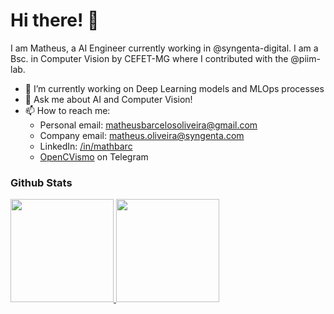 # Hi there! 👋

I am Matheus, a AI Engineer currently working in @syngenta-digital. I am a Bsc. in Computer Vision by CEFET-MG where I contributed with the @piim-lab. 

<!--
**mathbarc/mathbarc** is a ✨ _special_ ✨ repository because its `README.md` (this file) appears on your GitHub profile.

Here are some ideas to get you started:


- 🌱 I’m currently learning ...
- 👯 I’m looking to collaborate on ...
- 🤔 I’m looking for help with ...
- ⚡ Fun fact: ...
- 😄 Pronouns: ...
-->

- 🔭 I’m currently working on Deep Learning models and MLOps processes
- 💬 Ask me about AI and Computer Vision!
- 📫 How to reach me: 
  - Personal email: <a href=mailto:matheusbarcelosoliveira@gmail.com>matheusbarcelosoliveira@gmail.com</a>
  - Company email: <a href=mailto:matheus.oliveira@syngenta.com>matheus.oliveira@syngenta.com</a>
  - LinkedIn: <a href=https://www.linkedin.com/in/mathbarc>/in/mathbarc</a>
  - [OpenCVismo](https://t.me/opencvBrasil) on Telegram


### Github Stats

<a href="#">
  <img src="https://github-readme-stats.vercel.app/api?username=mathbarc&show_icons=true&count_private=true&theme=dark" height="165">
  <img src="https://github-readme-stats.vercel.app/api/top-langs/?username=mathbarc&theme=dark&layout=compact&hide=css,html,jupyter%20notebook" height = "165">
</a>
